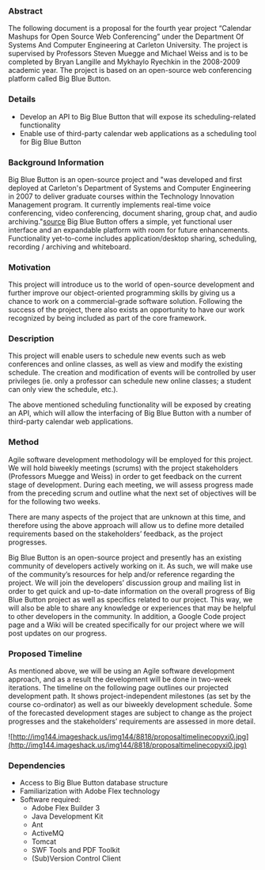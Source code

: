 ### Abstract ###

The following document is a proposal for the fourth year project “Calendar Mashups for Open Source Web Conferencing” under the Department Of Systems And Computer Engineering at Carleton University. The project is supervised by Professors Steven Muegge and Michael Weiss and is to be completed by Bryan Langille and Mykhaylo Ryechkin in the 2008-2009 academic year.  The project is based on an open-source web conferencing platform called Big Blue Button.

### Details ###

  * Develop an API to Big Blue Button that will expose its scheduling-related functionality
  * Enable use of third-party calendar web applications as a scheduling tool for Big Blue Button

### Background Information ###

Big Blue Button is an open-source project and "was developed and first deployed at Carleton's Department of Systems and Computer Engineering in 2007 to deliver graduate courses within the Technology Innovation Management program. It currently implements real-time voice conferencing, video conferencing, document sharing, group chat, and audio archiving."[source](http://www.sce.carleton.ca/courses/sysc-4907/webforms/faculty/proposalmain.php?prop=176) Big Blue Button offers a simple, yet functional user interface and an expandable platform with room for future enhancements. Functionality yet-to-come includes application/desktop sharing, scheduling, recording / archiving and whiteboard.

### Motivation ###

This project will introduce us to the world of open-source development and further improve our object-oriented programming skills by giving us a chance to work on a commercial-grade software solution. Following the success of the project, there also exists an opportunity to have our work recognized by being included as part of the core framework.

### Description ###

This project will enable users to schedule new events such as web conferences and online classes, as well as view and modify the existing schedule. The creation and modification of events will be controlled by user privileges (ie. only a professor can schedule new online classes; a student can only view the schedule, etc.).

The above mentioned scheduling functionality will be exposed by creating an API, which will allow the interfacing of Big Blue Button with a number of third-party calendar web applications.

### Method ###

Agile software development methodology will be employed for this project. We will hold biweekly meetings (scrums) with the project stakeholders (Professors Muegge and Weiss) in order to get feedback on the current stage of development. During each meeting, we will assess progress made from the preceding scrum and outline what the next set of objectives will be for the following two weeks.

There are many aspects of the project that are unknown at this time, and therefore using the above approach will allow us to define more detailed requirements based on the stakeholders’ feedback, as the project progresses.

Big Blue Button is an open-source project and presently has an existing community of developers actively working on it. As such, we will make use of the community’s resources for help and/or reference regarding the project. We will join the developers’ discussion group and mailing list in order to get quick and up-to-date information on the overall progress of Big Blue Button project as well as specifics related to our project. This way, we will also be able to share any knowledge or experiences that may be helpful to other developers in the community. In addition, a Google Code project page and a Wiki will be created specifically for our project where we will post updates on our progress.

### Proposed Timeline ###

As mentioned above, we will be using an Agile software development approach, and as a result the development will be done in two-week iterations. The timeline on the following page outlines our projected development path. It shows project-independent milestones (as set by the course co-ordinator) as well as our biweekly development schedule. Some of the forecasted development stages are subject to change as the project progresses and the stakeholders’ requirements are assessed in more detail.

![http://img144.imageshack.us/img144/8818/proposaltimelinecopyxi0.jpg](http://img144.imageshack.us/img144/8818/proposaltimelinecopyxi0.jpg)

### Dependencies ###

  * Access to Big Blue Button database structure
  * Familiarization with Adobe Flex technology
  * Software required:
    * Adobe Flex Builder 3
    * Java Development Kit
    * Ant
    * ActiveMQ
    * Tomcat
    * SWF Tools and PDF Toolkit
    * (Sub)Version Control Client